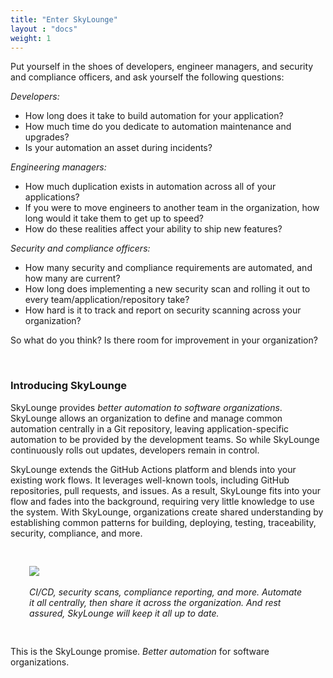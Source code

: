 ```yaml
---
title: "Enter SkyLounge"
layout : "docs"
weight: 1
---
```


Put yourself in the shoes of developers, engineer managers, and security and compliance officers, and ask yourself the following questions:

*Developers:*

- How long does it take to build automation for your application? 
- How much time do you dedicate to automation maintenance and upgrades?
- Is your automation an asset during incidents?

*Engineering managers:*

- How much duplication exists in automation across all of your applications?
- If you were to move engineers to another team in the organization, how long would it take them to get up to speed?
- How do these realities affect your ability to ship new features?

*Security and compliance officers:*

- How many security and compliance requirements are automated, and how many are current?
- How long does implementing a new security scan and rolling it out to every team/application/repository take?
- How hard is it to track and report on security scanning across your organization?

So what do you think? Is there room for improvement in your organization? 

<br />

### Introducing SkyLounge

SkyLounge provides _better automation to software organizations_. SkyLounge allows an organization to define and manage common automation centrally in a Git repository, leaving application-specific automation to be provided by the development teams. So while SkyLounge continuously rolls out updates, developers remain in control.

SkyLounge extends the GitHub Actions platform and blends into your existing work flows. It leverages well-known tools, including GitHub repositories, pull requests, and issues. As a result, SkyLounge fits into your flow and fades into the background, requiring very little knowledge to use the system. With SkyLounge, organizations create shared understanding by establishing common patterns for building, deploying, testing, traceability, security, compliance, and more.

<div class="row" style="padding: 30px">
  <div class="col" style="max-width: 200px"><img src="/images/graphic.png" style="max-height: 150px"></div>
  <div class="col"><br /><em>CI/CD, security scans, compliance reporting, and more. Automate it all centrally, then share it across the organization. And rest assured, SkyLounge will keep it all up to date.</em></div>
</div>

This is the SkyLounge promise. _Better automation_ for software organizations. 